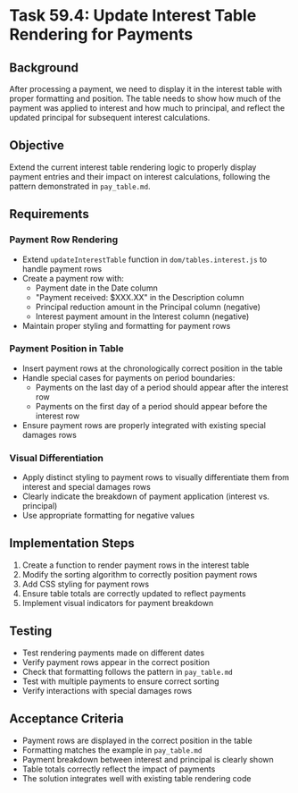 # Task 59.4: Update Interest Table Rendering for Payments

## Background
After processing a payment, we need to display it in the interest table with proper formatting and position. The table needs to show how much of the payment was applied to interest and how much to principal, and reflect the updated principal for subsequent interest calculations.

## Objective
Extend the current interest table rendering logic to properly display payment entries and their impact on interest calculations, following the pattern demonstrated in `pay_table.md`.

## Requirements

### Payment Row Rendering
- Extend `updateInterestTable` function in `dom/tables.interest.js` to handle payment rows
- Create a payment row with:
  - Payment date in the Date column
  - "Payment received: $XXX.XX" in the Description column
  - Principal reduction amount in the Principal column (negative)
  - Interest payment amount in the Interest column (negative)
- Maintain proper styling and formatting for payment rows

### Payment Position in Table
- Insert payment rows at the chronologically correct position in the table
- Handle special cases for payments on period boundaries:
  - Payments on the last day of a period should appear after the interest row
  - Payments on the first day of a period should appear before the interest row
- Ensure payment rows are properly integrated with existing special damages rows

### Visual Differentiation
- Apply distinct styling to payment rows to visually differentiate them from interest and special damages rows
- Clearly indicate the breakdown of payment application (interest vs. principal)
- Use appropriate formatting for negative values

## Implementation Steps
1. Create a function to render payment rows in the interest table
2. Modify the sorting algorithm to correctly position payment rows
3. Add CSS styling for payment rows
4. Ensure table totals are correctly updated to reflect payments
5. Implement visual indicators for payment breakdown

## Testing
- Test rendering payments made on different dates
- Verify payment rows appear in the correct position
- Check that formatting follows the pattern in `pay_table.md`
- Test with multiple payments to ensure correct sorting
- Verify interactions with special damages rows

## Acceptance Criteria
- Payment rows are displayed in the correct position in the table
- Formatting matches the example in `pay_table.md`
- Payment breakdown between interest and principal is clearly shown
- Table totals correctly reflect the impact of payments
- The solution integrates well with existing table rendering code
